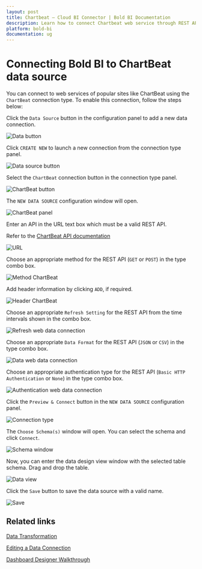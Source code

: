 ```yaml
---
layout: post
title: Chartbeat – Cloud BI Connector | Bold BI Documentation
description: Learn how to connect Chartbeat web service through REST API endpoint with Bold BI Cloud and create data source.
platform: bold-bi
documentation: ug
---
```


# Connecting Bold BI to ChartBeat data source

  You can connect to web services of popular sites like ChartBeat using the `ChartBeat` connection type. To enable this connection, follow the steps below:
  
  Click the `Data Source` button in the configuration panel to add a new data connection.
   
   ![Data button](/static/assets/working-with-datasource/data-connectors/images/chartbeat/databutton.png)
   
   Click `CREATE NEW` to launch a new connection from the connection type panel. 
   
   ![Data source button](/static/assets/working-with-datasource/data-connectors/images/chartbeat/datasourcebutton.png)
  
  Select the `ChartBeat` connection button in the connection type panel.

  ![ChartBeat button](/static/assets/working-with-datasource/data-connectors/images/chartbeat/chartbeat_button.png)

  The `NEW DATA SOURCE` configuration window will open.

  ![ChartBeat panel](/static/assets/working-with-datasource/data-connectors/images/chartbeat/chartbeat_panel.png)

  Enter an API in the URL text box which must be a valid REST API.

  Refer to the [ChartBeat API documentation](http://support.chartbeat.com/docs/api.html)

  ![URL](/static/assets/working-with-datasource/data-connectors/images/chartbeat/URL_chartbeat.png)

  Choose an appropriate method for the REST API (`GET` or `POST`) in the type combo box.

  ![Method ChartBeat](/static/assets/working-with-datasource/data-connectors/images/chartbeat/Method_chartbeat.png)

  Add header information by clicking `ADD`, if required.

  ![Header ChartBeat](/static/assets/working-with-datasource/data-connectors/images/chartbeat/Header_chartbeat.png)
  
  Choose an appropriate `Refresh Setting` for the REST API from the time intervals shown in the combo box.

  ![Refresh web data connection](/static/assets/working-with-datasource/data-connectors/images/chartbeat/Refresh_webdataconnection.png)

  Choose an appropriate `Data Format` for the REST API (`JSON` or `CSV`) in the type combo box.

  ![Data web data connection](/static/assets/working-with-datasource/data-connectors/images/chartbeat/Data_webdataconnection.png)

  Choose an appropriate authentication type for the REST API (`Basic HTTP Authentication` or `None`) in the type combo box.

  ![Authentication web data connection](/static/assets/working-with-datasource/data-connectors/images/chartbeat/Authentication_webdataconnection.png)
  
  Click the `Preview & Connect` button in the `NEW DATA SOURCE` configuration panel.
  
  ![Connection type](/static/assets/working-with-datasource/data-connectors/images/chartbeat/chartbeat_connectiontype.png)

  The `Choose Schema(s)` window will open. You can select the schema and click `Connect`.
  
  ![Schema window](/static/assets/working-with-datasource/data-connectors/images/chartbeat/schemawindow.png)
  
  Now, you can enter the data design view window with the selected table schema. Drag and drop the table.
  
  ![Data view](/static/assets/working-with-datasource/data-connectors/images/chartbeat/dataview.png)

  Click the `Save` button to save the data source with a valid name.

   ![Save](/static/assets/working-with-datasource/data-connectors/images/chartbeat/save.png)

## Related links
[Data Transformation](/working-with-data-sources/data-modeling/joining-table/)

[Editing a Data Connection](/working-with-data-sources/editing-a-data-connection/)   

[Dashboard Designer Walkthrough](/getting-started/creating-dashboard/)